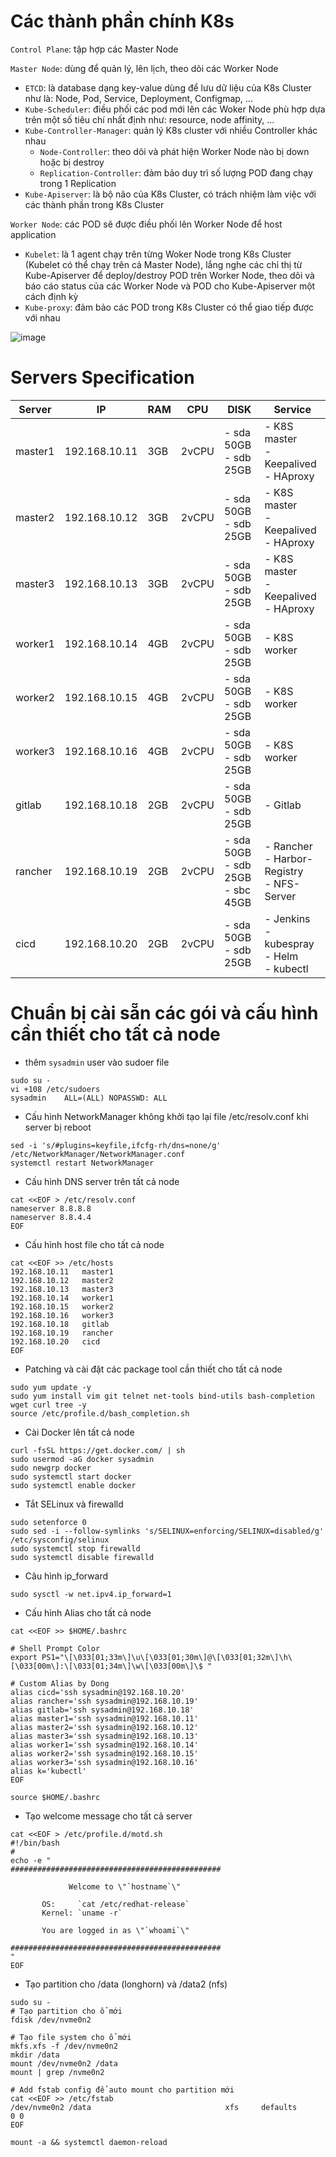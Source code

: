 # Các thành phần chính K8s

`Control Plane`: tập hợp các Master Node

`Master Node`: dùng để quản lý, lên lịch, theo dõi các Worker Node
- `ETCD`: là database dạng key-value dùng để lưu dữ liệu của K8s Cluster như là: Node, Pod, Service, Deployment, Configmap, ...
- `Kube-Scheduler`: điều phối các pod mới lên các Woker Node phù hợp dựa trên một số tiêu chí nhất định như: resource, node affinity, ...
- `Kube-Controller-Manager`: quản lý K8s cluster với nhiều Controller khác nhau
  - `Node-Controller`: theo dõi và phát hiện Worker Node nào bị down hoặc bị destroy
  - `Replication-Controller`: đảm bảo duy trì số lượng POD đang chạy trong 1 Replication
- `Kube-Apiserver`: là bộ não của K8s Cluster, có trách nhiệm làm việc với các thành phần trong K8s Cluster


`Worker Node`: các POD sẽ được điều phối lên Worker Node để host application
- `Kubelet`: là 1 agent chạy trên từng Woker Node trong K8s Cluster (Kubelet có thể chạy trên cả Master Node), lắng nghe các chỉ thị từ Kube-Apiserver để deploy/destroy POD trên Worker Node, theo dõi và báo cáo status của các Worker Node và POD cho Kube-Apiserver một cách định kỳ
- `Kube-proxy`: đảm bảo các POD trong K8s Cluster có thể giao tiếp được với nhau

![image](https://github.com/nguyenanhdongvn/Document/assets/90097692/fdfcc364-2c38-4dbb-9f30-b8d2accd8939)

# Servers Specification
| Server  | IP          | RAM | CPU   | DISK                                   | Service                                           |
|---------|-------------|-----|-------|----------------------------------------|---------------------------------------------------|
| master1 |192.168.10.11| 3GB | 2vCPU | - sda 50GB<br>- sdb 25GB               |- K8S master<br> - Keepalived<br> - HAproxy        |
| master2 |192.168.10.12| 3GB | 2vCPU | - sda 50GB<br>- sdb 25GB               |- K8S master<br> - Keepalived<br> - HAproxy        |
| master3 |192.168.10.13| 3GB | 2vCPU | - sda 50GB<br>- sdb 25GB               |- K8S master<br> - Keepalived<br> - HAproxy        |
| worker1 |192.168.10.14| 4GB | 2vCPU | - sda 50GB<br>- sdb 25GB               |- K8S worker                                       |
| worker2 |192.168.10.15| 4GB | 2vCPU | - sda 50GB<br>- sdb 25GB               |- K8S worker                                       |
| worker3 |192.168.10.16| 4GB | 2vCPU | - sda 50GB<br>- sdb 25GB               |- K8S worker                                       |
| gitlab  |192.168.10.18| 2GB | 2vCPU | - sda 50GB<br>- sdb 25GB               |- Gitlab                                           |
| rancher |192.168.10.19| 2GB | 2vCPU | - sda 50GB<br>- sdb 25GB<br>- sbc 45GB |- Rancher<br>- Harbor-Registry<br>- NFS-Server     |
| cicd    |192.168.10.20| 2GB | 2vCPU | - sda 50GB<br>- sdb 25GB               |- Jenkins<br>- kubespray<br>- Helm<br>- kubectl    |

# Chuẩn bị cài sẵn các gói và cấu hình cần thiết cho tất cả node

* thêm `sysadmin` user vào sudoer file
```
sudo su -
vi +108 /etc/sudoers
sysadmin    ALL=(ALL) NOPASSWD: ALL
```

* Cấu hình NetworkManager không khởi tạo lại file /etc/resolv.conf khi server bị reboot
```
sed -i 's/#plugins=keyfile,ifcfg-rh/dns=none/g' /etc/NetworkManager/NetworkManager.conf
systemctl restart NetworkManager
```

* Cấu hình DNS server trên tất cả node
```
cat <<EOF > /etc/resolv.conf
nameserver 8.8.8.8
nameserver 8.8.4.4
EOF
```

* Cấu hình host file cho tất cả node
```
cat <<EOF >> /etc/hosts
192.168.10.11   master1
192.168.10.12   master2
192.168.10.13   master3
192.168.10.14   worker1
192.168.10.15   worker2
192.168.10.16   worker3
192.168.10.18   gitlab
192.168.10.19   rancher
192.168.10.20   cicd
EOF
```

* Patching và cài đặt các package tool cần thiết cho tất cả node
```
sudo yum update -y
sudo yum install vim git telnet net-tools bind-utils bash-completion wget curl tree -y
source /etc/profile.d/bash_completion.sh
```

* Cài Docker lên tất cả node
```
curl -fsSL https://get.docker.com/ | sh
sudo usermod -aG docker sysadmin
sudo newgrp docker
sudo systemctl start docker
sudo systemctl enable docker
```

* Tắt SELinux và firewalld
```
sudo setenforce 0
sudo sed -i --follow-symlinks 's/SELINUX=enforcing/SELINUX=disabled/g' /etc/sysconfig/selinux
sudo systemctl stop firewalld
sudo systemctl disable firewalld
```

* Câu hình ip_forward
```
sudo sysctl -w net.ipv4.ip_forward=1
```

* Cấu hình Alias cho tất cả node
```
cat <<EOF >> $HOME/.bashrc

# Shell Prompt Color
export PS1="\[\033[01;33m\]\u\[\033[01;30m\]@\[\033[01;32m\]\h\[\033[00m\]:\[\033[01;34m\]\w\[\033[00m\]\$ "

# Custom Alias by Dong
alias cicd='ssh sysadmin@192.168.10.20'
alias rancher='ssh sysadmin@192.168.10.19'
alias gitlab='ssh sysadmin@192.168.10.18'
alias master1='ssh sysadmin@192.168.10.11'
alias master2='ssh sysadmin@192.168.10.12'
alias master3='ssh sysadmin@192.168.10.13'
alias worker1='ssh sysadmin@192.168.10.14'
alias worker2='ssh sysadmin@192.168.10.15'
alias worker3='ssh sysadmin@192.168.10.16'
alias k='kubectl'
EOF

source $HOME/.bashrc
```

* Tạo welcome message cho tất cả server
```
cat <<EOF > /etc/profile.d/motd.sh
#!/bin/bash
#
echo -e "
###############################################

             Welcome to \"`hostname`\"

       OS:     `cat /etc/redhat-release`
       Kernel: `uname -r`

       You are logged in as \"`whoami`\"

###############################################
"
EOF
```

* Tạo partition cho /data (longhorn) và /data2 (nfs)
```
sudo su -
# Tạo partition cho ổ mới
fdisk /dev/nvme0n2

# Tạo file system cho ổ mới
mkfs.xfs -f /dev/nvme0n2
mkdir /data
mount /dev/nvme0n2 /data 
mount | grep /nvme0n2

# Add fstab config để auto mount cho partition mới
cat <<EOF >> /etc/fstab
/dev/nvme0n2 /data                              xfs     defaults        0 0
EOF

mount -a && systemctl daemon-reload
```

